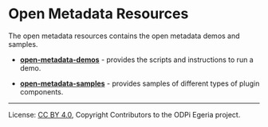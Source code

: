 <!-- SPDX-License-Identifier: Apache-2.0 -->
<!-- Copyright Contributors to the ODPi Egeria project. -->
  
# Open Metadata Resources
  
The open metadata resources contains the open metadata demos and samples.

* **[open-metadata-demos](open-metadata-demos)** - provides the scripts and
instructions to run a demo.

* **[open-metadata-samples](open-metadata-samples)** - provides samples of
different types of plugin components.


----
License: [CC BY 4.0](https://creativecommons.org/licenses/by/4.0/),
Copyright Contributors to the ODPi Egeria project. 